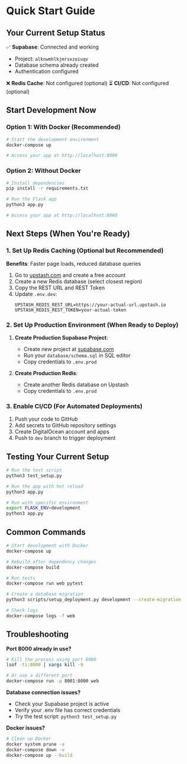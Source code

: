# Quick Start Guide

## Your Current Setup Status

✅ **Supabase**: Connected and working
- Project: `alknwmhlkjmrsxzeiuqv`
- Database schema already created
- Authentication configured

❌ **Redis Cache**: Not configured (optional)
⏳ **CI/CD**: Not configured (optional)

## Start Development Now

### Option 1: With Docker (Recommended)
```bash
# Start the development environment
docker-compose up

# Access your app at http://localhost:8000
```

### Option 2: Without Docker
```bash
# Install dependencies
pip install -r requirements.txt

# Run the Flask app
python3 app.py

# Access your app at http://localhost:8000
```

## Next Steps (When You're Ready)

### 1. Set Up Redis Caching (Optional but Recommended)
**Benefits**: Faster page loads, reduced database queries

1. Go to [upstash.com](https://upstash.com) and create a free account
2. Create a new Redis database (select closest region)
3. Copy the REST URL and REST Token
4. Update `.env.dev`:
   ```
   UPSTASH_REDIS_REST_URL=https://your-actual-url.upstash.io
   UPSTASH_REDIS_REST_TOKEN=your-actual-token
   ```

### 2. Set Up Production Environment (When Ready to Deploy)
1. **Create Production Supabase Project**:
   - Create new project at [supabase.com](https://supabase.com)
   - Run your `database/schema.sql` in SQL editor
   - Copy credentials to `.env.prod`

2. **Create Production Redis**:
   - Create another Redis database on Upstash
   - Copy credentials to `.env.prod`

### 3. Enable CI/CD (For Automated Deployments)
1. Push your code to GitHub
2. Add secrets to GitHub repository settings
3. Create DigitalOcean account and apps
4. Push to `dev` branch to trigger deployment

## Testing Your Current Setup

```bash
# Run the test script
python3 test_setup.py

# Run the app with hot reload
python3 app.py

# Run with specific environment
export FLASK_ENV=development
python3 app.py
```

## Common Commands

```bash
# Start development with Docker
docker-compose up

# Rebuild after dependency changes
docker-compose build

# Run tests
docker-compose run web pytest

# Create a database migration
python3 scripts/setup_deployment.py development --create-migration

# Check logs
docker-compose logs -f web
```

## Troubleshooting

**Port 8000 already in use?**
```bash
# Kill the process using port 8000
lsof -ti:8000 | xargs kill -9

# Or use a different port
docker-compose run -p 8001:8000 web
```

**Database connection issues?**
- Check your Supabase project is active
- Verify your .env file has correct credentials
- Try the test script: `python3 test_setup.py`

**Docker issues?**
```bash
# Clean up Docker
docker system prune -a
docker-compose down -v
docker-compose up --build
```